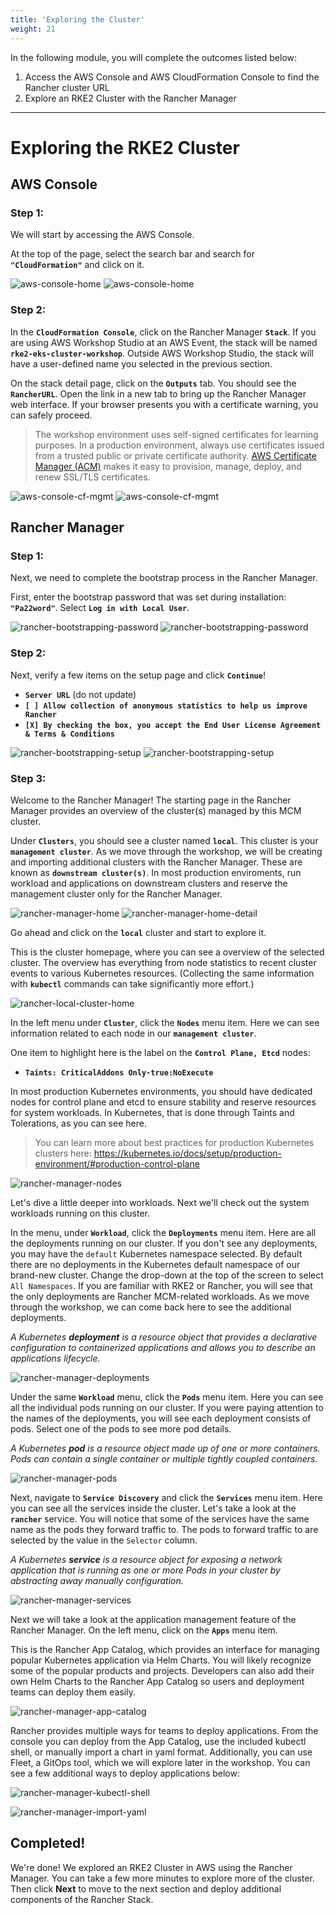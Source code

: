 ```yaml
---
title: 'Exploring the Cluster'
weight: 21
---
```


In the following module, you will complete the outcomes listed below:

1. Access the AWS Console and AWS CloudFormation Console to find the Rancher cluster URL
2. Explore an RKE2 Cluster with the Rancher Manager

---

# Exploring the RKE2 Cluster

## AWS Console

### Step 1:

We will start by accessing the AWS Console.

At the top of the page, select the search bar and search for **`"CloudFormation"`** and click on it.

![aws-console-home](/static/images/content/21-aws-home.png)
![aws-console-home](/static/images/content/21-search-cfn.png)

### Step 2:

In the **`CloudFormation Console`**, click on the Rancher Manager **`Stack`**. If you are using AWS Workshop Studio at an AWS Event, the stack will be named **`rke2-eks-cluster-workshop`**. Outside AWS Workshop Studio, the stack will have a user-defined name you selected in the previous section.

On the stack detail page, click on the **`Outputs`** tab. You should see the **`RancherURL`**. Open the link in a new tab to bring up the Rancher Manager web interface. If your browser presents you with a certificate warning, you can safely proceed.

> The workshop environment uses self-signed certificates for learning purposes. In a production environment, always use certificates issued from a trusted public or private certificate authority. [AWS Certificate Manager (ACM)](https://aws.amazon.com/certificate-manager/) makes it easy to provision, manage, deploy, and renew SSL/TLS certificates.

![aws-console-cf-mgmt](/static/images/content/21-aws-cf-mgmt.png)
![aws-console-cf-mgmt](/static/images/content/21-aws-cf-mgmt-detail.png)

## Rancher Manager

### Step 1:

Next, we need to complete the bootstrap process in the Rancher Manager.

First, enter the bootstrap password that was set during installation: **`"Pa22word"`**. Select **`Log in with Local User`**.

![rancher-bootstrapping-password](/static/images/content/21-rancher-bootstrap-pw.png)
![rancher-bootstrapping-password](/static/images/content/21-rancher-bootstrap-pw-detail.png)

### Step 2:

Next, verify a few items on the setup page and click **`Continue`**!

- **`Server URL`** (do not update)
- **`[ ] Allow collection of anonymous statistics to help us improve Rancher`**
- **`[X] By checking the box, you accept the End User License Agreement & Terms & Conditions`**

![rancher-bootstrapping-setup](/static/images/content/21-rancher-bootstrap-setup.png)
![rancher-bootstrapping-setup](/static/images/content/21-rancher-bootstrap-setup-detail.png)

### Step 3:

Welcome to the Rancher Manager! The starting page in the Rancher Manager provides an overview of the cluster(s) managed by this MCM cluster.

Under **`Clusters`**, you should see a cluster named **`local`**. This cluster is your **`management cluster`**. As we move through the workshop, we will be creating and importing additional clusters with the Rancher Manager. These are known as **`downstream cluster(s)`**. In most production enviroments, run workload and applications on downstream clusters and reserve the management cluster only for the Rancher Manager.

![rancher-manager-home](/static/images/content/21-rancher-home.png)
![rancher-manager-home-detail](/static/images/content/21-rancher-home-detail.png)

Go ahead and click on the **`local`** cluster and start to explore it.

This is the cluster homepage, where you can see a overview of the selected cluster. The overview has everything from node statistics to recent cluster events to various Kubernetes resources. (Collecting the same information with **`kubectl`** commands can take significantly more effort.)

![rancher-local-cluster-home](/static/images/content/21-rancher-local-home.png)

In the left menu under **`Cluster`**, click the **`Nodes`** menu item. Here we can see information related to each node in our **`management cluster`**.

One item to highlight here is the label on the **`Control Plane, Etcd`** nodes:

- **`Taints: CriticalAddons Only-true:NoExecute`**

In most production Kubernetes environments, you should have dedicated nodes for control plane and etcd to ensure stability and reserve resources for system workloads. In Kubernetes, that is done through Taints and Tolerations, as you can see here.

> You can learn more about best practices for production Kubernetes clusters here: https://kubernetes.io/docs/setup/production-environment/#production-control-plane

![rancher-manager-nodes](/static/images/content/21-rancher-nodes.png)

Let's dive a little deeper into workloads. Next we'll check out the system workloads running on this cluster.

In the menu, under **`Workload`**, click the **`Deployments`** menu item. Here are all the deployments running on our cluster. If you don't see any deployments, you may have the `default` Kubernetes namespace selected. By default there are no deployments in the Kubernetes default namespace of our brand-new cluster. Change the drop-down at the top of the screen to select `All Namespaces`. If you are familiar with RKE2 or Rancher, you will see that the only deployments are Rancher MCM-related workloads. As we move through the workshop, we can come back here to see the additional deployments.

_A Kubernetes **deployment** is a resource object that provides a declarative configuration to containerized applications and allows you to describe an applications lifecycle._

![rancher-manager-deployments](/static/images/content/21-rancher-deployments.png)

Under the same **`Workload`** menu, click the **`Pods`** menu item. Here you can see all the individual pods running on our cluster. If you were paying attention to the names of the deployments, you will see each deployment consists of pods. Select one of the pods to see more pod details.

_A Kubernetes **pod** is a resource object made up of one or more containers. Pods can contain a single container or multiple tightly coupled containers._

![rancher-manager-pods](/static/images/content/21-rancher-pods.png)

Next, navigate to **`Service Discovery`** and click the **`Services`** menu item. Here you can see all the services inside the cluster. Let's take a look at the **`rancher`** service. You will notice that some of the services have the same name as the pods they forward traffic to. The pods to forward traffic to are selected by the value in the `Selector` column.

_A Kubernetes **service** is a resource object for exposing a network application that is running as one or more Pods in your cluster by abstracting away manually configuration._

![rancher-manager-services](/static/images/content/21-rancher-services.png)

Next we will take a look at the application management feature of the Rancher Manager. On the left menu, click on the **`Apps`** menu item.

This is the Rancher App Catalog, which provides an interface for managing popular Kubernetes application via Helm Charts. You will likely recognize some of the popular products and projects. Developers can also add their own Helm Charts to the Rancher App Catalog so users and deployment teams can deploy them easily.

![rancher-manager-app-catalog](/static/images/content/21-rancher-app-catalog.png)

Rancher provides multiple ways for teams to deploy applications. From the console you can deploy from the App Catalog, use the included kubectl shell, or manually import a chart in yaml format. Additionally, you can use Fleet, a GitOps tool, which we will explore later in the workshop. You can see a few additional ways to deploy applications below:

![rancher-manager-kubectl-shell](/static/images/content/21-rancher-kubectl-shell.png)

![rancher-manager-import-yaml](/static/images/content/21-rancher-import-yaml.png)

## Completed!

We're done! We explored an RKE2 Cluster in AWS using the Rancher Manager. You can take a few more minutes to explore more of the cluster. Then click **Next** to move to the next section and deploy additional components of the Rancher Stack.
